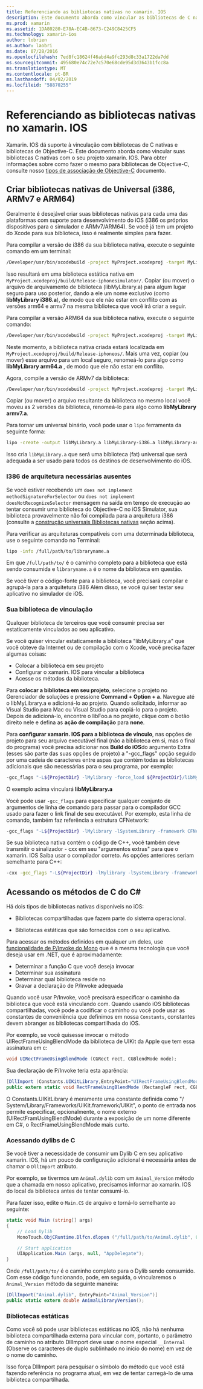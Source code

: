 ```yaml
---
title: Referenciando as bibliotecas nativas no xamarin. IOS
description: Este documento aborda como vincular as bibliotecas de C nativas em um aplicativo xamarin. IOS. Ele descreve como criar bibliotecas nativas universais e acessar os métodos de C do C#.
ms.prod: xamarin
ms.assetid: 1DA80280-E78A-EC4B-8673-C249C8425CF5
ms.technology: xamarin-ios
author: lobrien
ms.author: laobri
ms.date: 07/28/2016
ms.openlocfilehash: 7ed8fc18624f46abd4a9fc293d8c33a1722da7dd
ms.sourcegitcommit: 495680e74c72e7c570e68cde95d3d3643b1fcc8a
ms.translationtype: MT
ms.contentlocale: pt-BR
ms.lasthandoff: 04/02/2019
ms.locfileid: "58870255"
---
```

# <a name="referencing-native-libraries-in-xamarinios"></a>Referenciando as bibliotecas nativas no xamarin. IOS

Xamarin. IOS dá suporte à vinculação com bibliotecas de C nativas e bibliotecas de Objective-C. Este documento aborda como vincular suas bibliotecas C nativas com o seu projeto xamarin. IOS. Para obter informações sobre como fazer o mesmo para bibliotecas de Objective-C, consulte nosso [tipos de associação de Objective-C](~/ios/platform/binding-objective-c/index.md) documento.

<a name="building_native" />

## <a name="building-universal-native-libraries-i386-armv7-and-arm64"></a>Criar bibliotecas nativas de Universal (i386, ARMv7 e ARM64)

Geralmente é desejável criar suas bibliotecas nativas para cada uma das plataformas com suporte para desenvolvimento do iOS (i386 os próprios dispositivos para o simulador e ARMv7/ARM64). Se você já tem um projeto do Xcode para sua biblioteca, isso é realmente simples para fazer.

Para compilar a versão de i386 da sua biblioteca nativa, execute o seguinte comando em um terminal:

```bash
/Developer/usr/bin/xcodebuild -project MyProject.xcodeproj -target MyLibrary -sdk iphonesimulator -arch i386 -configuration Release clean build
```

Isso resultará em uma biblioteca estática nativa em `MyProject.xcodeproj/build/Release-iphonesimulator/`. Copiar (ou mover) o arquivo de arquivamento de biblioteca (libMyLibrary.a) para algum lugar seguro para uso posterior, dando a ele um nome exclusivo (como **libMyLibrary i386.a**), de modo que ele não estar em conflito com as versões arm64 e armv7 na mesma biblioteca que você irá criar a seguir.

Para compilar a versão ARM64 da sua biblioteca nativa, execute o seguinte comando:

```bash
/Developer/usr/bin/xcodebuild -project MyProject.xcodeproj -target MyLibrary -sdk iphoneos -arch arm64 -configuration Release clean build
```

Neste momento, a biblioteca nativa criada estará localizada em `MyProject.xcodeproj/build/Release-iphoneos/`. Mais uma vez, copiar (ou mover) esse arquivo para um local seguro, renomeá-lo para algo como **libMyLibrary arm64.a** , de modo que ele não estar em conflito.

Agora, compile a versão de ARMv7 da biblioteca:

```bash
/Developer/usr/bin/xcodebuild -project MyProject.xcodeproj -target MyLibrary -sdk iphoneos -arch armv7 -configuration Release clean build
```

Copiar (ou mover) o arquivo resultante da biblioteca no mesmo local você moveu as 2 versões da biblioteca, renomeá-lo para algo como **libMyLibrary armv7.a**.

Para tornar um universal binário, você pode usar o `lipo` ferramenta da seguinte forma:

```bash
lipo -create -output libMyLibrary.a libMyLibrary-i386.a libMyLibrary-arm64.a libMyLibrary-armv7.a
```

Isso cria `libMyLibrary.a` que será uma biblioteca (fat) universal que será adequada a ser usado para todos os destinos de desenvolvimento do iOS.


### <a name="missing-required-architecture-i386"></a>I386 de arquitetura necessárias ausentes

Se você estiver recebendo um `does not implement methodSignatureForSelector` ou `does not implement doesNotRecognizeSelector` mensagem na saída em tempo de execução ao tentar consumir uma biblioteca do Objective-C no iOS Simulator, sua biblioteca provavelmente não foi compilada para a arquitetura i386 (consulte a [construção universais Bibliotecas nativas](#building_native) seção acima).

Para verificar as arquiteturas compatíveis com uma determinada biblioteca, use o seguinte comando no Terminal:

```bash
lipo -info /full/path/to/libraryname.a
```

Em que `/full/path/to/` é o caminho completo para a biblioteca que está sendo consumida e `libraryname.a` é o nome da biblioteca em questão.

Se você tiver o código-fonte para a biblioteca, você precisará compilar e agrupá-la para a arquitetura i386 Além disso, se você quiser testar seu aplicativo no simulador de iOS.

### <a name="linking-your-library"></a>Sua biblioteca de vinculação

Qualquer biblioteca de terceiros que você consumir precisa ser estaticamente vinculados ao seu aplicativo. 

Se você quiser vincular estaticamente a biblioteca "libMyLibrary.a" que você obteve da Internet ou de compilação com o Xcode, você precisa fazer algumas coisas:

-  Colocar a biblioteca em seu projeto
-  Configurar o xamarin. IOS para vincular a biblioteca
-  Acesse os métodos da biblioteca.


Para **colocar a biblioteca em seu projeto**, selecione o projeto no Gerenciador de soluções e pressione **Command + Option + a**. Navegue até o libMyLibrary.a e adicioná-lo ao projeto. Quando solicitado, informar ao Visual Studio para Mac ou Visual Studio para copiá-lo para o projeto. Depois de adicioná-lo, encontre o libFoo.a no projeto, clique com o botão direito nele e defina as **ação de compilação** para **none**.

Para **configurar xamarin. IOS para a biblioteca de vínculo**, nas opções de projeto para seu arquivo executável final (não a biblioteca em si, mas o final do programa) você precisa adicionar nos **Build do iOS**do argumento Extra (esses são parte das suas opções de projeto) a "-gcc_flags" opção seguido por uma cadeia de caracteres entre aspas que contém todas as bibliotecas adicionais que são necessárias para o seu programa, por exemplo:

```bash
-gcc_flags "-L${ProjectDir} -lMylibrary -force_load ${ProjectDir}/libMyLibrary.a"
```

O exemplo acima vinculará **libMyLibrary.a**

Você pode usar `-gcc_flags` para especificar qualquer conjunto de argumentos de linha de comando para passar para o compilador GCC usado para fazer o link final de seu executável. Por exemplo, esta linha de comando, também faz referência a estrutura CFNetwork:

```bash
-gcc_flags "-L${ProjectDir} -lMylibrary -lSystemLibrary -framework CFNetwork -force_load ${ProjectDir}/libMyLibrary.a"
```

Se sua biblioteca nativa contém o código de C++, você também deve transmitir o sinalizador - cxx em seu "argumentos extras" para que o xamarin. IOS Saiba usar o compilador correto. As opções anteriores seriam semelhante para C++:

```bash
-cxx -gcc_flags "-L${ProjectDir} -lMylibrary -lSystemLibrary -framework CFNetwork -force_load ${ProjectDir}/libMyLibrary.a"
```

<a name="Accessing_C_Methods_from_C#" />

## <a name="accessing-c-methods-from-c35"></a>Acessando os métodos de C do C&#35;

Há dois tipos de bibliotecas nativas disponíveis no iOS:

-  Bibliotecas compartilhadas que fazem parte do sistema operacional.

-  Bibliotecas estáticas que são fornecidos com o seu aplicativo.


Para acessar os métodos definidos em qualquer um deles, use [funcionalidade de P/Invoke do Mono](https://www.mono-project.com/docs/advanced/pinvoke/) que é a mesma tecnologia que você deseja usar em .NET, que é aproximadamente:

-  Determinar a função C que você deseja invocar
-  Determinar sua assinatura
-  Determinar qual biblioteca reside no
-  Gravar a declaração de P/Invoke adequada

Quando você usar P/Invoke, você precisará especificar o caminho da biblioteca que você está vinculando com. Quando usando iOS bibliotecas compartilhadas, você pode a codificar o caminho ou você pode usar as constantes de conveniência que definimos em nossa `Constants`, constantes devem abranger as bibliotecas compartilhada do iOS.

Por exemplo, se você quisesse invocar o método UIRectFrameUsingBlendMode da biblioteca de UIKit da Apple que tem essa assinatura em c:

```csharp
void UIRectFrameUsingBlendMode (CGRect rect, CGBlendMode mode);
```

Sua declaração de P/Invoke teria esta aparência:

```csharp
[DllImport (Constants.UIKitLibrary,EntryPoint="UIRectFrameUsingBlendMode")]
public extern static void RectFrameUsingBlendMode (RectangleF rect, CGBlendMode blendMode);
```

O Constants.UIKitLibrary é meramente uma constante definida como "/ System/Library/Frameworks/UIKit.framework/UIKit", o ponto de entrada nos permite especificar, opcionalmente, o nome externo (UIRectFramUsingBlendMode) durante a exposição de um nome diferente em C#, o RectFrameUsingBlendMode mais curto.

<a name="Accessing_C_Dylibs" />

### <a name="accessing-c-dylibs"></a>Acessando dylibs de C

Se você tiver a necessidade de consumir um Dylib C em seu aplicativo xamarin. IOS, há um pouco de configuração adicional é necessária antes de chamar o `DllImport` atributo.

Por exemplo, se tivermos um `Animal.dylib` com um `Animal_Version` método que a chamada em nosso aplicativo, precisamos informar ao xamarin. IOS do local da biblioteca antes de tentar consumi-lo.

Para fazer isso, edite o `Main.CS` de arquivo e torná-lo semelhante ao seguinte:

```csharp
static void Main (string[] args)
{
    // Load Dylib
    MonoTouch.ObjCRuntime.Dlfcn.dlopen ("/full/path/to/Animal.dylib", 0);

    // Start application
    UIApplication.Main (args, null, "AppDelegate");
}
```

Onde `/full/path/to/` é o caminho completo para o Dylib sendo consumido. Com esse código funcionando, pode, em seguida, o vincularemos o `Animal_Version` método da seguinte maneira:

```csharp
[DllImport("Animal.dylib", EntryPoint="Animal_Version")]
public static extern double AnimalLibraryVersion();
```

<a name="Static_Libraries" />

### <a name="static-libraries"></a>Bibliotecas estáticas

Como você só pode usar bibliotecas estáticas no iOS, não há nenhuma biblioteca compartilhada externa para vincular com, portanto, o parâmetro de caminho no atributo DllImport deve usar o nome especial `__Internal` (Observe os caracteres de duplo sublinhado no início do nome) em vez de o nome do caminho.

Isso força DllImport para pesquisar o símbolo do método que você está fazendo referência no programa atual, em vez de tentar carregá-lo de uma biblioteca compartilhada.

